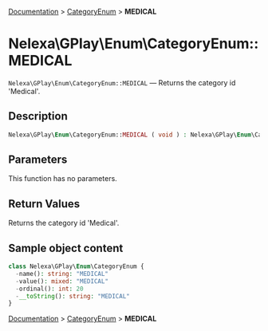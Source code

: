 [Documentation](../../README.md) > [CategoryEnum](README.md) > **MEDICAL**

# Nelexa\GPlay\Enum\CategoryEnum::MEDICAL
`Nelexa\GPlay\Enum\CategoryEnum::MEDICAL` — Returns the category id 'Medical'.

## Description
```php
Nelexa\GPlay\Enum\CategoryEnum::MEDICAL ( void ) : Nelexa\GPlay\Enum\CategoryEnum
```

## Parameters
This function has no parameters.

## Return Values
Returns the category id 'Medical'.

## Sample object content
```php
class Nelexa\GPlay\Enum\CategoryEnum {
  -name(): string: "MEDICAL"
  -value(): mixed: "MEDICAL"
  -ordinal(): int: 20
  -__toString(): string: "MEDICAL"
}
```

[Documentation](../../README.md) > [CategoryEnum](README.md) > **MEDICAL**
